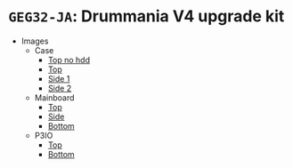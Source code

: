 # `GEG32-JA`: Drummania V4 upgrade kit

* Images
  * Case
    * [Top no hdd](https://github.com/Shizmob/arcade-docs-media/blob/main/konami/GEG32/case-open-top-no-hdd.jpg)
    * [Top](https://github.com/Shizmob/arcade-docs-media/blob/main/konami/GEG32/case-open-top.jpg)
    * [Side 1](https://github.com/Shizmob/arcade-docs-media/blob/main/konami/GEG32/case-side-1.jpg)
    * [Side 2](https://github.com/Shizmob/arcade-docs-media/blob/main/konami/GEG32/case-side-2.jpg)
  * Mainboard
    * [Top](https://github.com/Shizmob/arcade-docs-media/blob/main/konami/GEG32/it855-top.jpg)
    * [Side](https://github.com/Shizmob/arcade-docs-media/blob/main/konami/GEG32/it855-side.jpg)
    * [Bottom](https://github.com/Shizmob/arcade-docs-media/blob/main/konami/GEG32/it855-bottom.jpg)
  * P3IO
    * [Top](https://github.com/Shizmob/arcade-docs-media/blob/main/konami/GEG32/p3io-top.jpg)
    * [Bottom](https://github.com/Shizmob/arcade-docs-media/blob/main/konami/GEG32/p3io-bottom.jpg)